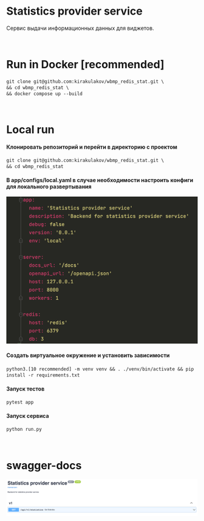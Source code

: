 # Statistics provider service
Сервис выдачи информационных данных для виджетов.

<br>

# Run in Docker [recommended]
```
git clone git@github.com:kirakulakov/wbmp_redis_stat.git \
&& cd wbmp_redis_stat \
&& docker compose up --build
```

<br>

# Local run
#### Клонировать репозиторий и перейти в директорию с проектом
```
git clone git@github.com:kirakulakov/wbmp_redis_stat.git \
&& cd wbmp_redis_stat
```

#### В app/configs/local.yaml в случае необходимости настроить конфиги для локального развертывания
![config](./doc/images/config.png)


#### Создать виртуальное окружение и установить зависимости
```
python3.[10 recommended] -m venv venv && . ./venv/bin/activate && pip install -r requirements.txt
```

#### Запуск тестов
```
pytest app
```

#### Запуск сервиса
```
python run.py
```

<br>

# swagger-docs

![openapi-docs](./doc/images/api_docs.png)

